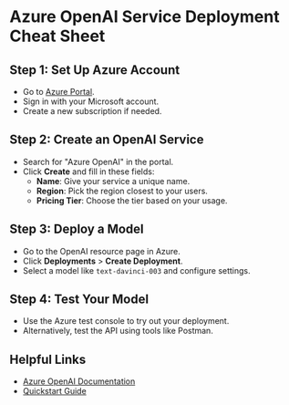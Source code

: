 # Azure OpenAI Service Deployment Cheat Sheet

## Step 1: Set Up Azure Account
- Go to [Azure Portal](https://portal.azure.com).
- Sign in with your Microsoft account.
- Create a new subscription if needed.

## Step 2: Create an OpenAI Service
- Search for "Azure OpenAI" in the portal.
- Click **Create** and fill in these fields:
  - **Name**: Give your service a unique name.
  - **Region**: Pick the region closest to your users.
  - **Pricing Tier**: Choose the tier based on your usage.

## Step 3: Deploy a Model
- Go to the OpenAI resource page in Azure.
- Click **Deployments** > **Create Deployment**.
- Select a model like `text-davinci-003` and configure settings.

## Step 4: Test Your Model
- Use the Azure test console to try out your deployment.
- Alternatively, test the API using tools like Postman.

## Helpful Links
- [Azure OpenAI Documentation](https://learn.microsoft.com/en-us/azure/cognitive-services/openai/)
- [Quickstart Guide](https://learn.microsoft.com/en-us/azure/cognitive-services/openai/quickstart)
